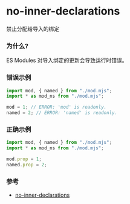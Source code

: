 # no-inner-declarations

禁止分配给导入的绑定

### 为什么?

ES Modules 对导入绑定的更新会导致运行时错误。

### 错误示例

```js
import mod, { named } from "./mod.mjs";
import * as mod_ns from "./mod.mjs";

mod = 1; // ERROR: 'mod' is readonly.
named = 2; // ERROR: 'named' is readonly.
```

### 正确示例

```js
import mod, { named } from "./mod.mjs";
import * as mod_ns from "./mod.mjs";

mod.prop = 1;
named.prop = 2;
```

### 参考

- [no-inner-declarations](https://eslint.org/docs/rules/no-inner-declarations)
